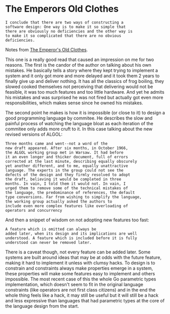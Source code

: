 # The Emperors Old Clothes

```
I conclude that there are two ways of constructing a
software design: One way is to make it so simple that
there are obviously no deficiencies and the other way is
to make it so complicated that there are no obvious
deficiencies.
```

Notes from [The Emperor's Old Clothes](https://dl.acm.org/doi/pdf/10.1145/358549.358561).

This one is a really good read that caused an impression on me for two reasons.
The first is the candor of the author on talking about his own mistakes. He basically tells a story where
they kept trying to implement a system and it only got more and more delayed and it took them 2
years to finally give up and deliver nothing. It has all the classics of frog boiling, they slowed
cooked themselves not perceiving that delivering would not be feasible, it was too much features
and too little hardware. And yet he admits his mistakes and was surprised he was not fired but
actually got even more responsibilities, which makes sense since he owned his mistakes.

The second point he makes is how it is impossible (or close to it) to design a good programming
language by commitee. He describes the slow and painful process of watching the language bloat
as each iteration of the commitee only adds more cruft to it. In this case talking about the new
revised versions of ALGOL:

```
Three months came and went--not a word of the
new draft appeared. After six months, in October 1966,
the ALGOL working group met in Warsaw. It had before
it an even longer and thicker document, full of errors
corrected at the last minute, describing equally obscurely
yet another different, and to me, equally unattractive
language. The experts in the group could not see the
defects of the design and they firmly resolved to adopt
the draft, believing it would be completed in three
months. In vain, I told them it would not. In vain, I
urged them to remove some of the technical mistakes of
the language, the predominance of references, the default
type conversions. Far from wishing to simplify the language,
the working group actually asked the authors to
include even more complex features like overloading of
operators and concurrency
```

And then a snippet of wisdom on not adopting new features too fast:

```
A feature which is omitted can always be
added later, when its design and its implications are well
understood. A feature which is included before it is fully
understood can never be removed later. 
```

There is a caveat though, not every feature can be added later. Some systems are built
around ideas that may be at odds with the future feature, making it hard to implement
it unless with clumsy hacks. To design is to constrain and constraints always make properties
emerge in a system, these properties will make some features easy to implement and others
impossible. The most recent case of this the whole Go parametric types implementation, which
doesn't seem to fit in the original language constraints (like operators are not first class
citizens) and in the end the whole thing feels like a hack, it may still be useful but it will
still be a hack and less expressive than languages that had parametric types at the core of the
language design from the start.
